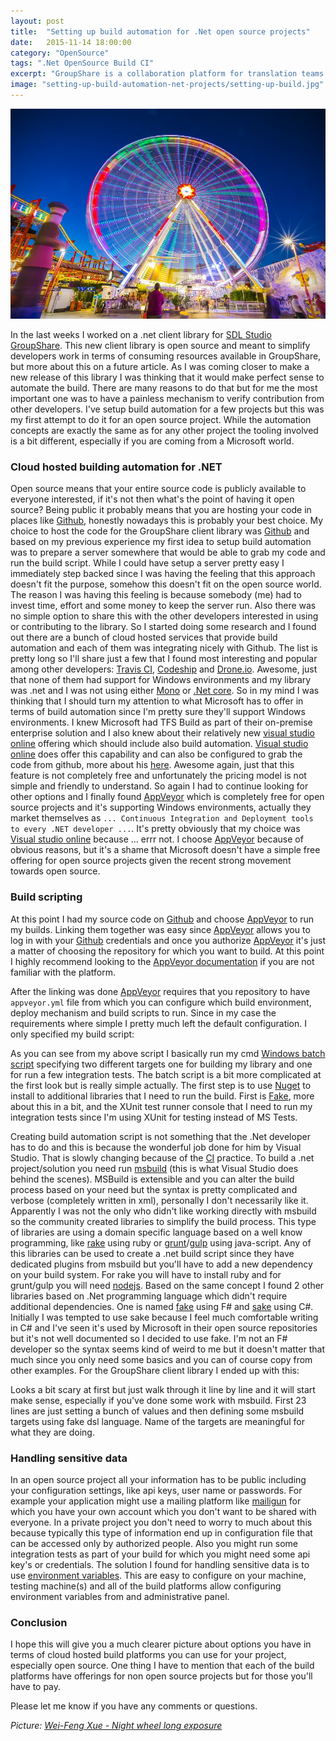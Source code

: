 ```yaml
---
layout: post
title:  "Setting up build automation for .Net open source projects"
date:   2015-11-14 18:00:00
category: "OpenSource"
tags: ".Net OpenSource Build CI"
excerpt: "GroupShare is a collaboration platform for translation teams that is helping streamline translation processes, reduce coordination efforts and offer a secure access to all in-house and external resources. I'm not going to get into details about GroupShare but if you want to know more have a look here. Since GroupShare is a collaboration platform it implies that there are ways to create and manage users. Out of the box GroupShare allows 2 types of users to be defined. One is the SDL type for which the username and password is created and stored in the GroupShare database. The second one is Windows type which means that the password is not stored in GroupShare database rather the user will be authenticated against a corporate network that is using Microsoft Active Directory service domain identity or other Windows accounts. While this is good enough in most of the situations there are customers that already have a system where they store users and would like to use that instead of having different users in various systems. To overcome this need GroupShare allows implementation of custom authentication providers."
image: "setting-up-build-automation-net-projects/setting-up-build.jpg"
---
```


<img src="/assets/images/posts/setting-up-build-automation-net-projects/setting-up-build.jpg" alt="Setting up build automation" title="Setting up build automation" class="img-responsive">

<p class="dropcap">In the last weeks I worked on a .net client library for <a href="http://www.sdl.com/cxc/language/translation-productivity/studio-groupshare/" target="_blank">SDL Studio GroupShare</a>. This new client library is open source and meant to simplify developers work in terms of consuming resources available in GroupShare, but more about this on a future article. As I was coming closer to make a new release of this library I was thinking that it would make perfect sense to automate the build. There are many reasons to do that but for me the most important one was to have a painless mechanism to verify contribution from other developers. I've setup build automation for a few projects but this was my first attempt to do it for an open source project. While the automation concepts are exactly the same as for any other project the tooling involved is a bit different, especially if you are coming from a Microsoft world.</p>

### Cloud hosted building automation for .NET ###

Open source means that your entire source code is publicly available to everyone interested, if it's not then what's the point of having it open source? Being public it probably means that you are hosting your code in places like [Github](https://github.com/), honestly nowadays this is probably your best choice. My choice to host the code for the GroupShare client library was [Github](https://github.com/sdl/groupsharekit.net) and based on my previous experience my first idea to setup build automation was to prepare a server somewhere that would be able to grab my code and run the build script. While I could have setup a server pretty easy I immediately step backed since I was having the feeling that this approach doesn't fit the purpose, somehow this doesn't fit on the open source world. The reason I was having this feeling is because somebody (me) had to invest time, effort and some money to keep the server run. Also there was no simple option to share this with the other developers interested in using or contributing to the library. So I started doing some research and I found out there are a bunch of cloud hosted services that provide build automation and each of them was integrating nicely with Github. The list is pretty long so I'll share just a few that I found most interesting and popular among other developers: [Travis CI](https://travis-ci.org/), [Codeship](https://codeship.com/) and [Drone.io](https://drone.io/). Awesome, just that none of them had support for Windows environments and my library was .net and I was not using either [Mono](http://www.mono-project.com/) or [.Net core](http://blogs.msdn.com/b/dotnet/archive/2014/12/04/introducing-net-core.aspx). So in my mind I was thinking that I should turn my attention to what Microsoft has to offer in terms of build automation since I'm pretty sure they'll support Windows environments. I knew Microsoft had TFS Build as part of their on-premise enterprise solution and I also knew about their relatively new [visual studio online](https://www.visualstudio.com/en-us/products/what-is-visual-studio-online-vs.aspx) offering which should include also build automation. [Visual studio online](https://www.visualstudio.com/en-us/products/what-is-visual-studio-online-vs.aspx)  does offer this capability and can also be configured to grab the code from github, more about his [here](https://msdn.microsoft.com/en-us/Library/vs/alm/Build/github/index?f=255&MSPPError=-2147217396). Awesome again, just that this feature is not completely free and unfortunately the pricing model is not simple and friendly to understand. So again I had to continue looking for other options and I finally found [AppVeyor](http://www.appveyor.com/) which is completely free for open source projects and it's supporting Windows environments, actually they market themselves as `... Continuous Integration and Deployment tools to every .NET developer ...`. It's pretty obviously that my choice was [Visual studio online](https://www.visualstudio.com/en-us/products/what-is-visual-studio-online-vs.aspx) because ... errr not. I choose [AppVeyor](http://www.appveyor.com/) because of obvious reasons, but it's a shame that Microsoft doesn't have a simple free offering for open source projects given the recent strong movement towards open source.     

### Build scripting ###

At this point I had my source code on [Github](https://github.com/) and choose [AppVeyor](http://www.appveyor.com/) to run my builds. Linking them together was easy since [AppVeyor](http://www.appveyor.com/) allows you to log in with your [Github](https://github.com/) credentials and once you authorize [AppVeyor](http://www.appveyor.com/) it's just a matter of choosing the repository for which you want to build. At this point I highly recommend looking to the [AppVeyor documentation](http://www.appveyor.com/docs) if you are not familiar with the platform.

After the linking was done [AppVeyor](http://www.appveyor.com/) requires that you repository to have `appveyor.yml` file from which you can configure which build environment, deploy mechanism and build scripts to run. Since in my case the requirements where simple I pretty much left the default configuration. I only specified my build script:

<script src="https://gist.github.com/cromica/03a1ba3d5cf4531f0152.js"></script>

As you can see from my above script I basically run my cmd [Windows batch script](https://www.google.ro/search?sourceid=chrome-psyapi2&ion=1&espv=2&ie=UTF-8&q=cmd%20script&oq=cmd%20scri&aqs=chrome.0.0j69i57j0l4.3162j0j7) specifying two different targets one for building my library and one for run a few integration tests. The batch script is a bit more complicated at the first look but is really simple actually. The first step is to use [Nuget](https://www.nuget.org/) to install to additional libraries that I need to run the build. First is [Fake](http://fsharp.github.io/FAKE/), more about this in a bit, and the XUnit test runner console that I need to run my integration tests since I'm using XUnit for testing instead of MS Tests.    

<script src="https://gist.github.com/cromica/02318ab4b34c76d19cdb.js"></script>

Creating build automation script is not something that the .Net developer has to do and this is because the wonderful job done for him by Visual Studio. That is slowly changing because of the [CI](https://en.wikipedia.org/wiki/Continuous_integration) practice. To build a .net project/solution you need run [msbuild](https://msdn.microsoft.com/en-us/library/ms171452.aspx) (this is what Visual Studio does behind the scenes). MSBuild is extensible and you can alter the build process based on your need but the syntax is pretty complicated and verbose (completely written in xml), personally I don't necessarily like it. Apparently I was not the only who didn't like working directly with msbuild so the community created libraries to simplify the build process. This type of libraries are using a domain specific language based on a well know programming, like [rake](http://rake.rubyforge.org/) using ruby or [grunt](http://gruntjs.com/)/[gulp](http://gulpjs.com/) using java-script. Any of this libraries can be used to create a .net build script since they have dedicated plugins from msbuild but you'll have to add a new dependency on your build system. For rake you will have to install ruby and for grunt/gulp you will need [nodejs](https://nodejs.org/en/). Based on the same concept I found 2 other libraries based on .Net programming language which didn't require additional dependencies. One is named [fake](http://fsharp.github.io/FAKE/) using F# and [sake](https://github.com/sakeproject/sake) using C#. Initially I was tempted to use sake because I feel much comfortable writing in C# and I've seen it's used by Microsoft in their open source repositories but it's not well documented so I decided to use fake. I'm not an F# developer so the syntax seems kind of weird to me but it doesn't matter that much since you only need some basics and you can of course copy from other examples. For the GroupShare client library I ended up with this:

<script src="https://gist.github.com/cromica/57efc7eee344e84cdb8c.js"></script>

Looks a bit scary at first but just walk through it line by line and it will start make sense, especially if you've done some work with msbuild. First 23 lines are just setting a bunch of values and then defining some msbuild targets using fake dsl language. Name of the targets are meaningful for what they are doing.

### Handling sensitive data ###

In an open source project all your information has to be public including your configuration settings, like api keys, user name or passwords. For example your application might use a mailing platform like [mailigun](http://www.mailgun.com/) for which you have your own account which you don't want to be shared with everyone. In a private project you don't need to worry to much about this because typically this type of information end up in configuration file that can be accessed only by authorized people. Also you might run some integration tests as part of your build for which you might need some api key's or credentials. The solution I found for handling sensitive data is to use [environment variables](https://en.wikipedia.org/wiki/Environment_variable). This are easy to configure on your machine, testing machine(s) and all of the build platforms allow configuring environment variables from and administrative panel. 


### Conclusion ###

I hope this will give you a much clearer picture about options you have in terms of cloud hosted build platforms you can use for your project, especially open source. One thing I have to mention that each of the build platforms have offerings for non open source projects but for those you'll have to pay.

Please let me know if you have any comments or questions.

*Picture: [Wei-Feng Xue - Night wheel long exposure](https://flic.kr/p/oYw4LG)*